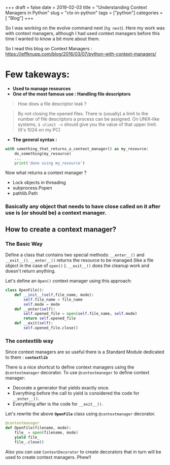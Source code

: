 +++
draft = false
date = 2019-02-03
title = "Understanding Context Managers in Python"
slug = "ctx-in-python"
tags = ["python"]
categories = [ "Blog"]
+++

So I was working on the evolve command next (`hg next`).
Here my work was with context managers,
although I had used context managers before this time I wanted to know a bit more about them.

So I read this blog on Context Managers : https://jeffknupp.com/blog/2016/03/07/python-with-context-managers/

# Few takeways:
* **Used to manage resources**
* **One of the most famous use : Handling file descriptors**

> How does a file descriptor leak ?

> By not closing the opened files. There is (usually) a limit to the number of file descriptors a process can be assigned. On UNIX-like systems, `$ ulimit -n` should give you the value of that upper limit. (It's 1024 on my PC)

* **The general syntax :** 
```python
with something_that_returns_a_context_manager() as my_resource:
    do_something(my_resource)
    ...
    print('done using my_resource')
```
 
 Now what returns a context manager ?
* Lock objects in threading
* subprocess.Popen
* pathlib.Path

### Basically any object that needs to have close called on it after use is (or should be) a context manager.

## How to create a context manager?

### The Basic Way
Define a class that contains two special methods: `__enter__()` and `__exit__()`.
 `__enter__()` returns the resource to be managed (like a file object in the case of `open()` ). `__exit__()` does the cleanup work and doesn't return anything.

Let's define an `Open()` context manager using this approach:

```python
class OpenFile():
    def __init__(self,file_name, mode):
        self.file_name = file_name
        self.mode = mode
    def __enter(self):
        self.opened_file = open(self.file_name, self.mode)
        return self.opened_file
    def __exit(self):
        self.opened_file.close()
```

### The contextlib way
Since context managers are so useful there is a Standard Module dedicated to them : **`contextlib`**

There is a nice shortcut to define context managers using the `@contextmanager` decorator.
To use `@contextmaneger` to define context manager:
* Decorate a generator that yields exactly once.
* Everything before the call to yield is considered the code for `__enter__()`.
* Everything after is the code for `__exit__()`.

Let's rewrite the above **`OpenFile`** class using `@contextmanager` decorator.

```python
@contextmanager
def OpenFile(filename, mode):
    file_ = open(filename, mode)
    yield file_
    file_.close()
```


Also you can use `ContextDecorator` to create decorators that in turn will be used to create context managers. Phew!!





